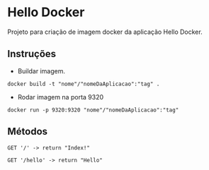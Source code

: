# Hello Docker

Projeto para criação de imagem docker da aplicação Hello Docker.

##  Instruções

- Buildar imagem.
```
docker build -t "nome"/"nomeDaAplicacao":"tag" .
```
- Rodar imagem na porta 9320

```
docker run -p 9320:9320 "nome"/"nomeDaAplicacao":"tag"
```

## Métodos

``` 
GET '/' -> return "Index!"
```

``` 
GET '/hello' -> return "Hello"
```

